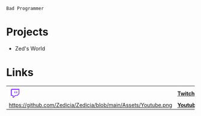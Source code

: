 
`Bad Programmer`
# Projects
- Zed's World

# Links
|||
|----|------|
|![image](https://github.com/Zedicia/Zedicia/blob/main/Assets/Twitch.png) |[**Twitch**](https://www.twitch.tv/zed_the_idiot) |
|https://github.com/Zedicia/Zedicia/blob/main/Assets/Youtube.png|[**Youtube**](https://www.youtube.com/channel/UCbCBKHF9Vql_9h88MaSvh8w)|
